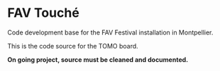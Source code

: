 FAV Touché
==========

Code development base for the FAV Festival installation in Montpellier.

This is the code source for the TOMO board. 

**On going project, source must be cleaned and documented.**